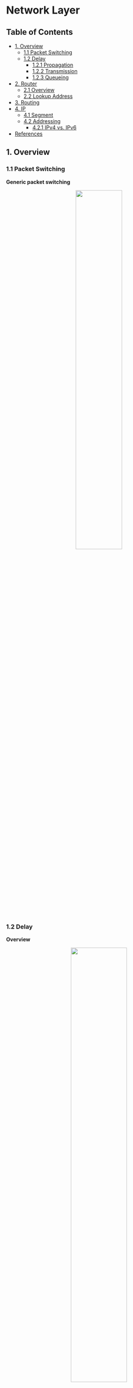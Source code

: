# Network Layer

Table of Contents
-----------------

* [1. Overview](#1-overview)
   * [1.1 Packet Switching](#11-packet-switching)
   * [1.2 Delay](#12-delay)
      * [1.2.1 Propagation](#121-propagation)
      * [1.2.2 Transmission](#122-transmission)
      * [1.2.3 Queueing](#123-queueing)
* [2. Router](#2-router)
   * [2.1 Overview](#21-overview)
   * [2.2 Lookup Address](#22-lookup-address)
* [3. Routing](#3-routing)
* [4. IP](#4-ip)
   * [4.1 Segment](#41-segment)
   * [4.2 Addressing](#42-addressing)
      * [4.2.1 IPv4 vs. IPv6](#421-ipv4-vs-ipv6)
* [References](#references)



## 1. Overview

### 1.1 Packet Switching

**Generic packet switching**

<div align="center"> <img src="image-20210301111353065.png" width="50%"/> </div><br>

### 1.2 Delay

**Overview**

<div align="center"> <img src="image-20210228115933504.png" width="55%"/></div><br>



#### 1.2.1 Propagation

<div align="center"> <img src="image-20210228113247564.png" width="50%"/> </div><br>

**Example**

A bit takes 5ms to travel 1,000 km in an optical fiber w/ propagation speed 2 x 10<sup>8</sup> m/s



#### 1.2.2 Transmission

<div align="center"> <img src="image-20210228113949391.png" width="50%"/> </div><br>

**Example**

A 64B packet takes 5.12µs to be transmitted onto a 100Mb/s link



**End-to-end delay**

<div align="center"> <img src="image-20210228123212270.png" width="55%"/> </div><br>

**Playback buffers**

<div align="center"> <img src="image-20210228145859532.png" width="55%"/> </div><br>

#### 1.2.3 Queueing

- *A(t):* the average rate at which packets arrived at the queue
- *D(t):* the transmission rate (*R*), that is, it is the rate at which bits are pushed out of the queue

At *t* moment, the occupancy of queue *Q(t)* is: 
$$
Q(t) = A(t) - D(t)
$$




**simple model of queue**

<div align="center"> <img src="image-20210228150920263.png" width="55%"/> </div><br>

**Little's law**

- *L:* inventory
- *λ:* throughput
- *W:* queue time


$$
L=λW
$$



<div align="center"> <img src="image-20210228183836462.png" width="55%"/> </div><br>

**Example**

If there is 10 jobs in the system, and the throughput is 50 per second

so, the response time is calculated as 10 / 50 = 0.2s





## 2. Router

### 2.1 Overview

**Outline**

<div align="center"> <img src="image-20210301125922361.png" width="65%"/> </div><br>



**Router**

<div align="center"> <img src="image-20210301130542880.png" width="65%"/> </div><br>



**Workflow**

1. If the Ethernet *dest address* of the arriving frame belongs to the router, accept the frame. Else drop it
2. Examine the IP *version* and *length* of the datagram
3. Decrement the *TTL*, update the IP header *checksum*
4. Check to see if *TTL* == 0
5. If the IP *dest address* is in the *forwarding table*, forward to the correct egress ports for the next hop
6. Find the Ethernet *dest address* for the next hop router
7. Create a new Ethernet frame and send it



### 2.2 Lookup Address

**Longest prefix match**

<div align="center"> <img src="image-20210301121427043.png" width="55%"/> </div><br>













## 3. Routing











**Example**

| Source       | Destination  | Netmask         | Same Network? |
| ------------ | ------------ | --------------- | ------------- |
| 128.34.1.15  | 128.35.1.15  | 255.255.0.0     | No            |
| 10.0.1.4     | 10.0.1.5     | 255.255.255.0   | Yes           |
| 10.0.1.4     | 10.0.2.5     | 255.255.255.0   | No            |
| 171.64.15.33 | 171.64.15.5  | 255.255.255.224 | No            |
| 171.64.15.33 | 171.19.201.2 | 255.0.0.0       | Yes           |



**Example**

<div align="center"> <img src="image-20210225122324138.png" width="30%"/> </div><br>



|     Dest     | Link |
| :----------: | :--: |
|  63.19.5.3   |  3   |
| 171.15.15.0  |  4   |
|  63.19.5.32  |  1   |
| 44.199.230.1 |  1   |
| 171.128.16.0 |  2   |





## 4. IP

### 4.1 Segment

**IPv4**

<div align="center"> <img src="image-20210301153842309.png" width="50%"/> </div><br> 



**IPv6**


<div align="center"> <img src="image-20210301165201495.png" width="50%"/> </div><br>

### 4.2 Addressing

> Any device connected to the internet requires an IP address

**Subnet**

<div align="center"> <img src="image-20210301155829099.png" width="45%"/> </div><br>



**IPv4**

<div align="center"> <img src="ipv4.png" width="40%"/> </div><br>

**IPv6**

<div align="center"> <img src="ipv6.png" width="45%"/> </div><br>



#### 4.2.1 IPv4 vs. IPv6

| Characteristics       | IPv4                                                | IPv6                                                         |
| --------------------- | --------------------------------------------------- | ------------------------------------------------------------ |
| IP Address Size       | Has a 32-bit address size                           | Has a 128-bit address size                                   |
| Addressing Type       | Numeric address type. Octets are separated by a dot | Alphanumeric address type. Binary bits are separated by a colon (:) |
| Fragmentation         | Performed by the sender and the forwarding routes   | Performed by the sender                                      |
| Address configuration | Manually or through DHCP                            | Stateless address autoconfiguration through Internet Control Message Protocol version 6 (ICMPv6) or DHCPv6 |







## References

- [Little's law - Wikipedia](https://en.wikipedia.org/wiki/Little%27s_law)
- [Little's Law - The ONE thing you can do to improve process performance](https://www.youtube.com/watch?v=lHQZcMRr2n0)
- [Networking: IPv4 vs. IPv6 Addresses](https://www.baeldung.com/cs/ipv4-vs-ipv6)


